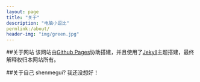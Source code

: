 ```yaml
---
layout: page
title: "关于"
description: "电脑小逗比"
permlink:/about/
header-img: "img/green.jpg"
---
```


##关于网站
该网站由[Github Pages](http://www.github.com)协助搭建，并且使用了[Jekyll](http://www.jekyllthemes.org/)主题搭建，最终解释权归本网站所有。

##关于自己
shenmegui? 我还没想好！






